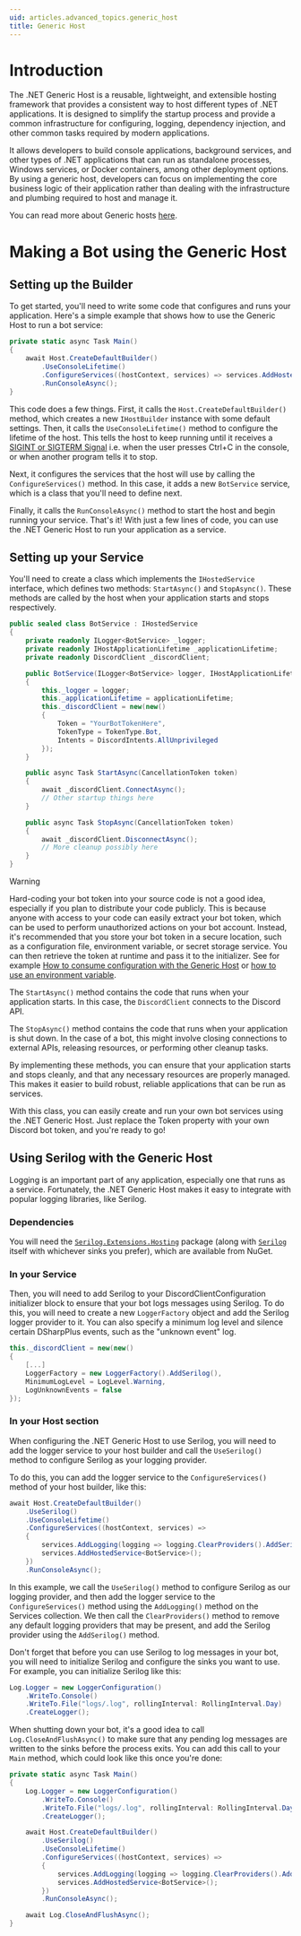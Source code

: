 ```yaml
---
uid: articles.advanced_topics.generic_host
title: Generic Host
---
```


# Introduction
The .NET Generic Host is a reusable, lightweight, and extensible hosting framework that provides a consistent way to 
host different types of .NET applications. It is designed to simplify the startup process and provide a common 
infrastructure for configuring, logging, dependency injection, and other common tasks required by modern applications.

It allows developers to build console applications, background services, and other types of .NET applications that can 
run as standalone processes, Windows services, or Docker containers, among other deployment options. By using a generic 
host, developers can focus on implementing the core business logic of their application rather than dealing with the 
infrastructure and plumbing required to host and manage it.

You can read more about Generic hosts [here](https://learn.microsoft.com/en-us/dotnet/core/extensions/generic-host).

# Making a Bot using the Generic Host
## Setting up the Builder
To get started, you'll need to write some code that configures and runs your application. Here's a simple example that 
shows how to use the Generic Host to run a bot service:
```cs
private static async Task Main()
{
    await Host.CreateDefaultBuilder()
        .UseConsoleLifetime()
        .ConfigureServices((hostContext, services) => services.AddHostedService<BotService>())
        .RunConsoleAsync();
}
```
This code does a few things. First, it calls the `Host.CreateDefaultBuilder()` method, which creates a new 
`IHostBuilder` instance with some default settings. Then, it calls the `UseConsoleLifetime()` method to configure the 
lifetime of the host. This tells the host to keep running until it receives a [SIGINT or SIGTERM 
Signal](https://en.wikipedia.org/wiki/Signal_(IPC)#SIGINT) i.e. when the user presses Ctrl+C in the console, or when 
another program tells it to stop.

Next, it configures the services that the host will use by calling the `ConfigureServices()` method. In this case, it 
adds a new `BotService` service, which is a class that you'll need to define next.

Finally, it calls the `RunConsoleAsync()` method to start the host and begin running your service. That's it! With just 
a few lines of code, you can use the .NET Generic Host to run your application as a service.

## Setting up your Service
You'll need to create a class which implements the `IHostedService` interface, which defines two methods: 
`StartAsync()` and `StopAsync()`. These methods are called by the host when your application starts and stops 
respectively.

```cs
public sealed class BotService : IHostedService
{
    private readonly ILogger<BotService> _logger;
    private readonly IHostApplicationLifetime _applicationLifetime;
    private readonly DiscordClient _discordClient;

    public BotService(ILogger<BotService> logger, IHostApplicationLifetime applicationLifetime)
    {
        this._logger = logger;
        this._applicationLifetime = applicationLifetime;
        this._discordClient = new(new()
        {
            Token = "YourBotTokenHere",
            TokenType = TokenType.Bot,
            Intents = DiscordIntents.AllUnprivileged
        });
    }

    public async Task StartAsync(CancellationToken token)
    {
        await _discordClient.ConnectAsync();
        // Other startup things here
    }

    public async Task StopAsync(CancellationToken token)
    {
        await _discordClient.DisconnectAsync();
        // More cleanup possibly here
    }
}
```
>[!WARNING]
> Hard-coding your bot token into your source code is not a good idea, especially if you plan to distribute your code 
publicly. This is because anyone with access to your code can easily extract your bot token, which can be used to 
perform unauthorized actions on your bot account.
>Instead, it's recommended that you store your bot token in a secure location, such as a configuration file, 
environment variable, or secret storage service. You can then retrieve the token at runtime and pass it to the 
initializer. See for example [How to consume configuration with the Generic 
Host](https://learn.microsoft.com/en-us/aspnet/core/fundamentals/configuration/?view=aspnetcore-7.0) or [how to use an 
environment 
variable](https://learn.microsoft.com/en-us/dotnet/api/system.environment.getenvironmentvariable?view=net-7.0). 

The `StartAsync()` method contains the code that runs when your application starts. In this case, the `DiscordClient` 
connects to the Discord API.

The `StopAsync()` method contains the code that runs when your application is shut down. In the case of a bot, this 
might involve closing connections to external APIs, releasing resources, or performing other cleanup tasks.

By implementing these methods, you can ensure that your application starts and stops cleanly, and that any necessary 
resources are properly managed. This makes it easier to build robust, reliable applications that can be run as services.

With this class, you can easily create and run your own bot services using the .NET Generic Host. Just replace the 
Token property with your own Discord bot token, and you're ready to go!

## Using Serilog with the Generic Host
Logging is an important part of any application, especially one that runs as a service. Fortunately, the .NET Generic 
Host makes it easy to integrate with popular logging libraries, like Serilog.

### Dependencies
You will need the [`Serilog.Extensions.Hosting`](https://www.nuget.org/packages/Serilog.Extensions.Hosting) package 
(along with [`Serilog`](https://www.nuget.org/packages/Serilog) itself with whichever sinks you prefer), which are 
available from NuGet.

### In your Service
Then, you will need to add Serilog to your DiscordClientConfiguration initializer block to ensure that your bot logs 
messages using Serilog. To do this, you will need to create a new `LoggerFactory` object and add the Serilog logger 
provider to it. You can also specify a minimum log level and silence certain DSharpPlus events, such as the "unknown 
event" log.
```cs
this._discordClient = new(new()
{
    [...]
    LoggerFactory = new LoggerFactory().AddSerilog(),
    MinimumLogLevel = LogLevel.Warning,
    LogUnknownEvents = false
});
```

### In your Host section
When configuring the .NET Generic Host to use Serilog, you will need to add the logger service to your host builder and 
call the `UseSerilog()` method to configure Serilog as your logging provider.

To do this, you can add the logger service to the `ConfigureServices()` method of your host builder, like this:
```cs
await Host.CreateDefaultBuilder()
    .UseSerilog()
    .UseConsoleLifetime()
    .ConfigureServices((hostContext, services) =>
    {
        services.AddLogging(logging => logging.ClearProviders().AddSerilog());
        services.AddHostedService<BotService>();
    })
    .RunConsoleAsync();
```
In this example, we call the `UseSerilog()` method to configure Serilog as our logging provider, and then add the 
logger service to the `ConfigureServices()` method using the `AddLogging()` method on the Services collection. We then 
call the `ClearProviders()` method to remove any default logging providers that may be present, and add the Serilog 
provider using the `AddSerilog()` method.

Don't forget that before you can use Serilog to log messages in your bot, you will need to initialize Serilog and 
configure the sinks you want to use. For example, you can initialize Serilog like this:
```cs
Log.Logger = new LoggerConfiguration()
    .WriteTo.Console()
    .WriteTo.File("logs/.log", rollingInterval: RollingInterval.Day)
    .CreateLogger();
```

When shutting down your bot, it's a good idea to call `Log.CloseAndFlushAsync()` to make sure that any pending log 
messages are written to the sinks before the process exits. You can add this call to your `Main` method, which could 
look like this once you're done:
```cs
private static async Task Main()
{
    Log.Logger = new LoggerConfiguration()
        .WriteTo.Console()
        .WriteTo.File("logs/.log", rollingInterval: RollingInterval.Day)
        .CreateLogger();

    await Host.CreateDefaultBuilder()
        .UseSerilog()
        .UseConsoleLifetime()
        .ConfigureServices((hostContext, services) =>
        {
            services.AddLogging(logging => logging.ClearProviders().AddSerilog());
            services.AddHostedService<BotService>();
        })
        .RunConsoleAsync();

    await Log.CloseAndFlushAsync();
}
```
